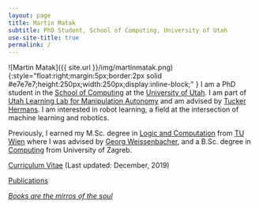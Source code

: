 ```yaml
---
layout: page
title: Martin Matak
subtitle: PhD Student, School of Computing, University of Utah
use-site-title: true
permalink: /
---
```

![Martin Matak]({{ site.url }}/img/martinmatak.png){:style="float:right;margin:5px;border:2px solid #e7e7e7;height:250px;width:250px;display:inline-block;" }
I am a PhD student in the [School of Computing](https://www.cs.utah.edu/) at the [University of Utah](https://www.utah.edu/). I am part of [Utah Learning Lab for Manipulation Autonomy](https://robot-learning.cs.utah.edu/home) and am advised by [Tucker Hermans](https://robot-learning.cs.utah.edu/thermans). I am interested in robot learning, a field at the intersection of machine learning and robotics.

Previously, I earned my M.Sc. degree in [Logic and Computation](https://logic-cs.at/master/) from [TU Wien](https://www.tuwien.at/en/) where I was advised by [Georg Weissenbacher](http://www.georg.weissenbacher.name/), and a B.Sc. degree in [Computing](https://www.fer.unizg.hr/en/study_programs/undergraduate_study/computing) from University of Zagreb. 

[Curriculum Vitae](https://github.com/martinmatak/martinmatak.github.io/raw/master/download/martin_matak-cv.pdf) (Last updated: December, 2019)

[Publications](https://scholar.google.com/citations?user=45-QOcYAAAAJ)

[*Books are the mirros of the soul*](https://www.goodreads.com/user/show/68373123-martin-matak)
